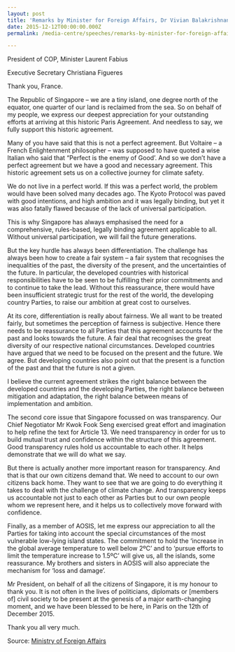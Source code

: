 ```yaml
---
layout: post
title: 'Remarks by Minister for Foreign Affairs, Dr Vivian Balakrishnan, at the Committee of Paris Session at COP-21, 12 December 2015, Paris, France'
date: 2015-12-12T00:00:00.000Z
permalink: /media-centre/speeches/remarks-by-minister-for-foreign-affairs-dr-vivian-balakrishnan-at-the-committee-of-paris-session-at-cop-21-12-december-2015-paris-france/

---
```



President of COP, Minister Laurent Fabius  

Executive Secretary Christiana Figueres  

Thank you, France.  

The Republic of Singapore – we are a tiny island, one degree north of the equator, one quarter of our land is reclaimed from the sea. So on behalf of my people, we express our deepest appreciation for your outstanding efforts at arriving at this historic Paris Agreement. And needless to say, we fully support this historic agreement.

Many of you have said that this is not a perfect agreement. But Voltaire – a French Enlightenment philosopher – was supposed to have quoted a wise Italian who said that “Perfect is the enemy of Good’. And so we don’t have a perfect agreement but we have a good and necessary agreement. This historic agreement sets us on a collective journey for climate safety.

We do not live in a perfect world. If this was a perfect world, the problem would have been solved many decades ago. The Kyoto Protocol was paved with good intentions, and high ambition and it was legally binding, but yet it was also fatally flawed because of the lack of universal participation.

This is why Singapore has always emphasised the need for a comprehensive, rules-based, legally binding agreement applicable to all. Without universal participation, we will fail the future generations.

But the key hurdle has always been differentiation. The challenge has always been how to create a fair system – a fair system that recognises the inequalities of the past, the diversity of the present, and the uncertainties of the future. In particular, the developed countries with historical responsibilities have to be seen to be fulfilling their prior commitments and to continue to take the lead. Without this reassurance, there would have been insufficient strategic trust for the rest of the world, the developing country Parties, to raise our ambition at great cost to ourselves.

At its core, differentiation is really about fairness. We all want to be treated fairly, but sometimes the perception of fairness is subjective. Hence there needs to be reassurance to all Parties that this agreement accounts for the past and looks towards the future. A fair deal that recognises the great diversity of our respective national circumstances. Developed countries have argued that we need to be focused on the present and the future. We agree. But developing countries also point out that the present is a function of the past and that the future is not a given.

I believe the current agreement strikes the right balance between the developed countries and the developing Parties, the right balance between mitigation and adaptation, the right balance between means of implementation and ambition.

The second core issue that Singapore focussed on was transparency. Our Chief Negotiator Mr Kwok Fook Seng exercised great effort and imagination to help refine the text for Article 13. We need transparency in order for us to build mutual trust and confidence within the structure of this agreement. Good transparency rules hold us accountable to each other. It helps demonstrate that we will do what we say.

But there is actually another more important reason for transparency. And that is that our own citizens demand that. We need to account to our own citizens back home. They want to see that we are going to do everything it takes to deal with the challenge of climate change. And transparency keeps us accountable not just to each other as Parties but to our own people whom we represent here, and it helps us to collectively move forward with confidence.

Finally, as a member of AOSIS, let me express our appreciation to all the Parties for taking into account the special circumstances of the most vulnerable low-lying island states. The commitment to hold the ‘increase in the global average temperature to well below 2ºC’ and to ‘pursue efforts to limit the temperature increase to 1.5ºC’ will give us, all the islands, some reassurance. My brothers and sisters in AOSIS will also appreciate the mechanism for ‘loss and damage’.

Mr President, on behalf of all the citizens of Singapore, it is my honour to thank you. It is not often in the lives of politicians, diplomats or [members of] civil society to be present at the genesis of a major earth-changing moment, and we have been blessed to be here, in Paris on the 12th of December 2015.

Thank you all very much.

 

Source: [Ministry of Foreign Affairs](http://www.mfa.gov.sg/content/mfa/media_centre/press_room/pr/2015/201512/Press_20151213.html)


